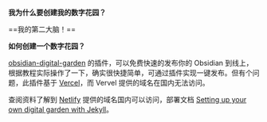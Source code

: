 **我为什么要创建我的数字花园？**

==我的第二大脑！==

**如何创建一个数字花园？**

[obsidian-digital-garden](https://github.com/oleeskild/obsidian-digital-garden) 的插件，可以免费快速的发布你的 Obsidian 到线上，根据教程实际操作了一下，确实很快捷简单，可通过插件实现一键发布。但有个问题，此插件基于 [Vercel](https://vercel.com/)，而 Vervel 提供的域名在国内无法访问。

查阅资料了解到 [Netlify](https://www.netlify.com/) 提供的域名国内可以访问，部署文档 [Setting up your own digital garden with Jekyll](https://maximevaillancourt.com/blog/setting-up-your-own-digital-garden-with-jekyll)。





